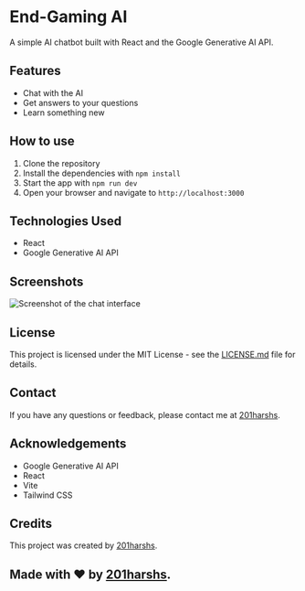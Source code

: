# End-Gaming AI

A simple AI chatbot built with React and the Google Generative AI API.

## Features

* Chat with the AI
* Get answers to your questions
* Learn something new

## How to use

1. Clone the repository
2. Install the dependencies with `npm install`
3. Start the app with `npm run dev`
4. Open your browser and navigate to `http://localhost:3000`

## Technologies Used

* React
* Google Generative AI API

## Screenshots

![Screenshot of the chat interface](https://user-images.githubusercontent.com/18488995/189482914-8f7f2f2e-6d7a-4a1e-8f1a-0b7fbcf5c5c2.png)

## License

This project is licensed under the MIT License - see the [LICENSE.md](LICENSE.md) file for details.

## Contact

If you have any questions or feedback, please contact me at [201harshs](https://www.instagram.com/201harshs/).

## Acknowledgements

* Google Generative AI API
* React
* Vite
* Tailwind CSS

## Credits

This project was created by [201harshs](https://www.instagram.com/201harshs/).

## Made with ❤️ by [201harshs](https://github.com/201harshs).
